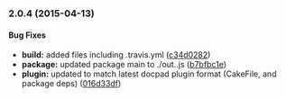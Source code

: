 ### 2.0.4 (2015-04-13)


#### Bug Fixes

* **build:** added files including .travis.yml ([c34d0282](https://github.com/mikeumus/docpad-plugin-addthis.git/commit/c34d0282ef81052663af9bb6d3ef8ad1c753c603))
* **package:** updated package main to ./out..js ([b7bfbc1e](https://github.com/mikeumus/docpad-plugin-addthis.git/commit/b7bfbc1e5d82ee17e63ab9d882abd6feddced934))
* **plugin:** updated to match latest docpad plugin format (CakeFile, and package deps) ([016d33df](https://github.com/mikeumus/docpad-plugin-addthis.git/commit/016d33df3c01b233a3e1708bed7e34c35040b671))

